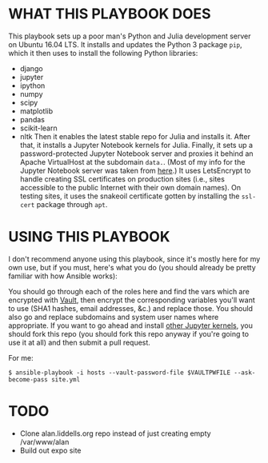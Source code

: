 # WHAT THIS PLAYBOOK DOES

This playbook sets up a poor man's Python and Julia development server on Ubuntu 16.04 LTS.
It installs and updates the Python 3 package `pip`, which it then uses to install the following Python libraries:
  - django
  - jupyter
  - ipython
  - numpy
  - scipy
  - matplotlib
  - pandas
  - scikit-learn
  - nltk
Then it enables the latest stable repo for Julia and installs it.
After that, it installs a Jupyter Notebook kernels for Julia.
Finally, it sets up a password-protected Jupyter Notebook server and proxies it behind an Apache VirtualHost at the subdomain `data.`.
(Most of my info for the Jupyter Notebook server was taken from [here](https://jupyter-notebook.readthedocs.io/en/latest/public_server.html).)
It uses LetsEncrypt to handle creating SSL certificates on production sites (i.e., sites accessible to the public Internet with their own domain names).
On testing sites, it uses the snakeoil certificate gotten by installing the `ssl-cert` package through `apt`.

# USING THIS PLAYBOOK

I don't recommend anyone using this playbook, since it's mostly here for my own use, but if you must, here's what you do (you should already be pretty familiar with how Ansible works):

You should go through each of the roles here and find the vars which are encrypted with [Vault](https://docs.ansible.com/ansible/playbooks_vault.html), then encrypt the corresponding variables you'll want to use (SHA1 hashes, email addresses, &c.) and replace those.
You should also go and replace subdomains and system user names where appropriate.
If you want to go ahead and install [other Jupyter kernels](https://github.com/jupyter/jupyter/wiki/Jupyter-kernels), you should fork this repo (you should fork this repo anyway if you're going to use it at all) and then submit a pull request.

For me:

    $ ansible-playbook -i hosts --vault-password-file $VAULTPWFILE --ask-become-pass site.yml

# TODO

  - Clone alan.liddells.org repo instead of just creating empty /var/www/alan
  - Build out expo site
